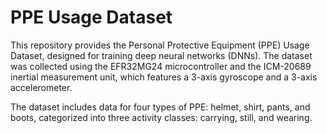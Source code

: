 # PPE Usage Dataset

This repository provides the Personal Protective Equipment (PPE) Usage Dataset, designed for training deep neural networks (DNNs). The dataset was collected using the EFR32MG24 microcontroller and the ICM-20689 inertial measurement unit, which features a 3-axis gyroscope and a 3-axis accelerometer.

The dataset includes data for four types of PPE: helmet, shirt, pants, and boots, categorized into three activity classes: carrying, still, and wearing.
